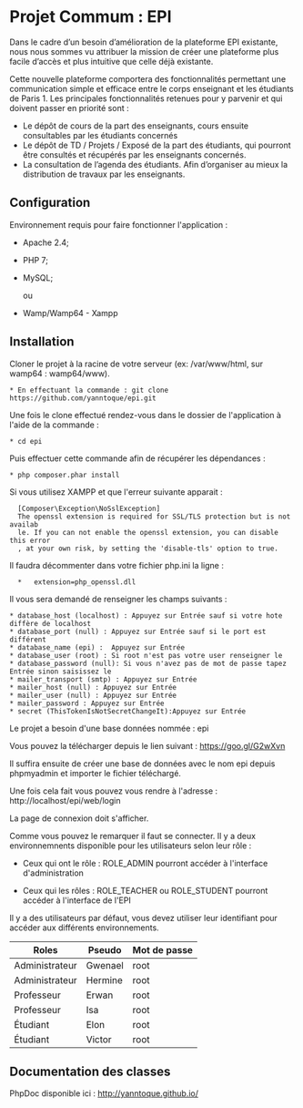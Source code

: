 Projet Commum : EPI
========================

Dans le cadre d’un besoin d’amélioration de la plateforme EPI existante, nous nous sommes vu
attribuer la mission de créer une plateforme plus facile d’accès et plus intuitive que celle déjà
existante.

Cette nouvelle plateforme comportera des fonctionnalités permettant une communication simple et
efficace entre le corps enseignant et les étudiants de Paris 1. Les principales fonctionnalités retenues
pour y parvenir et qui doivent passer en priorité sont :
 * Le dépôt de cours de la part des enseignants, cours ensuite consultables par les étudiants
concernés
 * Le dépôt de TD / Projets / Exposé de la part des étudiants, qui pourront être consultés et
récupérés par les enseignants concernés.
 * La consultation de l’agenda des étudiants. Afin d’organiser au mieux la distribution de
travaux par les enseignants.


Configuration
--------------

Environnement requis pour faire fonctionner l'application :

  * Apache 2.4; 

  * PHP 7;

  * MySQL;
 
    ou 
   
  * Wamp/Wamp64 - Xampp
  
  
Installation
--------------

Cloner le projet à la racine de votre serveur (ex: /var/www/html, sur wamp64 : wamp64/www). 

    * En effectuant la commande : git clone https://github.com/yanntoque/epi.git
    
Une fois le clone effectué rendez-vous dans le dossier de l'application à l'aide de la commande : 

    * cd epi 
    
Puis effectuer cette commande afin de récupérer les dépendances : 

    * php composer.phar install 
    
Si vous utilisez XAMPP et que l'erreur suivante apparait : 

```
  [Composer\Exception\NoSslException]
  The openssl extension is required for SSL/TLS protection but is not availab
  le. If you can not enable the openssl extension, you can disable this error
  , at your own risk, by setting the 'disable-tls' option to true.
```

Il faudra décommenter dans votre fichier php.ini la ligne : 
     
      *   extension=php_openssl.dll

Il vous sera demandé de renseigner les champs suivants :

    * database_host (localhost) : Appuyez sur Entrée sauf si votre hote diffère de localhost
    * database_port (null) : Appuyez sur Entrée sauf si le port est différent
    * database_name (epi) :  Appuyez sur Entrée
    * database_user (root) : Si root n'est pas votre user renseigner le 
    * database_password (null): Si vous n'avez pas de mot de passe tapez Entrée sinon saisissez le  
    * mailer_transport (smtp) : Appuyez sur Entrée
    * mailer_host (null) : Appuyez sur Entrée
    * mailer_user (null) : Appuyez sur Entrée
    * mailer_password : Appuyez sur Entrée
    * secret (ThisTokenIsNotSecretChangeIt):Appuyez sur Entrée
    

Le projet a besoin d'une base données nommée : epi 

Vous pouvez la télécharger depuis le lien suivant :  https://goo.gl/G2wXvn

Il suffira ensuite de créer une base de données avec le nom epi depuis phpmyadmin et importer le fichier téléchargé.

Une fois cela fait vous pouvez vous rendre à l'adresse : http://localhost/epi/web/login

La page de connexion doit s'afficher.

Comme vous pouvez le remarquer il faut se connecter. Il y a deux environnemnents disponible pour les utilisateurs selon leur rôle : 
    
   * Ceux qui ont le rôle : ROLE_ADMIN pourront accéder à l'interface d'administration 
    
   * Ceux qui les rôles : ROLE_TEACHER ou ROLE_STUDENT pourront accéder à l'interface de l'EPI 

Il y a des utilisateurs par défaut, vous devez utiliser leur identifiant pour accéder aux différents environnements.

| Roles          | Pseudo  | Mot de passe |
|----------------|---------|--------------|
| Administrateur | Gwenael | root         |
| Administrateur | Hermine | root         |
| Professeur     | Erwan   | root         |
| Professeur     | Isa     | root         |
| Étudiant       | Elon    | root         |
| Étudiant       | Victor  | root         |

Documentation des classes 
--------------

PhpDoc disponible ici : 
http://yanntoque.github.io/
 
   
   
